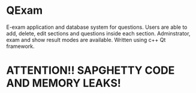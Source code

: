 # QExam

E-exam application and database system for questions. Users are able to add, delete, edit sections and questions inside each section. Adminstrator, exam and show result modes are available. Written using c++ Qt framework.


# ATTENTION!! SAPGHETTY CODE AND MEMORY LEAKS!
